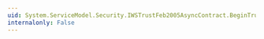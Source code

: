 ```yaml
---
uid: System.ServiceModel.Security.IWSTrustFeb2005AsyncContract.BeginTrustFeb2005CancelResponse(System.ServiceModel.Channels.Message,System.AsyncCallback,System.Object)
internalonly: False
---
```

